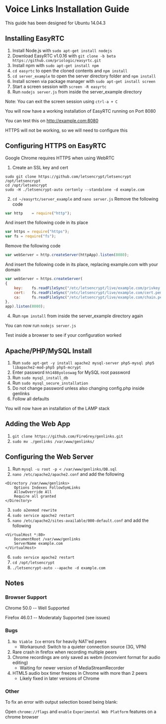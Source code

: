 # Voice Links Installation Guide

This guide has been designed for Ubuntu 14.04.3

## Installing EasyRTC

1. Install Node.js with
	`sudo apt-get install nodejs`
2. Download EasyRTC v1.0.16 with
	`git clone -b beta https://github.com/priologic/easyrtc.git`
3. Install npm with
	`sudo apt-get install npm`
3. `cd easyrtc` to open the cloned contents and `npm install`
4. `cd server_example` to open the server directory folder and `npm install`
5. Install screen via package manager with
	`sudo apt-get install screen`
6. Start a screen session with
	`screen -R easyrtc`
7. Run `nodejs server.js` from inside the server_example directory

Note: You can exit the screen session using `ctrl-a + C`

You will now have a working installation of EasyRTC running on Port 8080

You can test this on http://example.com:8080 

HTTPS will not be working, so we will need to configure this

## Configuring HTTPS on EasyRTC

Google Chrome requires HTTPS when using WebRTC

1. Create an SSL key and cert
```
sudo git clone https://github.com/letsencrypt/letsencrypt /opt/letsencrypt
cd /opt/letsencrypt
sudo -H ./letsencrypt-auto certonly --standalone -d example.com
```

2. `cd ~/easyrtc/server_example` and `nano server.js`
Remove the following code
```javascript
var http    = require("http");
```

And insert the following code in its place
```javascript
var https = require("https");
var fs = require("fs");
```

Remove the following code
```javascript
var webServer = http.createServer(httpApp).listen(8080);
```

And insert the following code in its place, replacing example.com with your domain
``` javascript
var webServer = https.createServer(
{
	key:	fs.readFileSync("/etc/letsencrypt/live/example.com/privkey.pem"),
	cert:	fs.readFileSync("/etc/letsencrypt/live/example.com/cert.pem"),
	ca:		fs.readFileSync("/etc/letsencrypt/live/example.com/chain.pem")
},
app).listen(8080);
```

4. Run `npm install` from inside the server_example directory again

You can now run `nodejs server.js`

Test inside a browser to see if your configuration worked

## Apache/PHP/MySQL Install

1. Run `sudo apt-get -y install apache2 mysql-server php5-mysql php5 libapache2-mod-php5 php5-mcrypt`
2. Enter password `hh1488yoloswag` for MySQL root password
3. Run `sudo mysql_install_db`
4. Run `sudo mysql_secure_installation`
5. Do not change password unless also changing config.php inside genlinks
6. Follow all defaults

You will now have an installation of the LAMP stack

## Adding the Web App

1. `git clone https://github.com/FireGrey/genlinks.git`
2. `sudo mv ./genlinks /var/www/genlinks/`

## Configuring the Web Server

1. Run `mysql -u root -p < /var/www/genlinks/DB.sql`
2. `nano /etc/apache2/apache2.conf` and add the following
```
<Directory /var/www/genlinks>
	Options Indexes FollowSymLinks
	AllowOverride All
	Require all granted
</Directory>
```
3. `sudo a2enmod rewrite`
4. `sudo service apache2 restart`
5. `nano /etc/apache2/sites-available/000-default.conf` and add the following
```
<VirtualHost *:80>
	DocumentRoot /var/www/genlinks
	ServerName example.com
</VirtualHost>
```
6. `sudo service apache2 restart`
7. `cd /opt/letsencrypt`
8. `./letsencrypt-auto --apache -d example.com`

## Notes

### Browser Support

Chrome 50.0 -- Well Supported 

Firefox 46.0.1 -- Moderataly Supported (see issues)

### Bugs

1. `No Viable Ice` errors for heavily NAT'ed peers
	* Workaround: Switch to a quieter connection source (3G, VPN)
2. Rare crash in firefox when recording multiple peers
3. Chrome recordings are only saved as webm (inconvient format for audio editing)
	* Waiting for newer version of MediaStreamRecorder
4. HTML5 audio box timer freezes in Chrome with more than 2 peers
	* Likely fixed in later versions of Chrome

### Other

To fix an error with output selection boxed being blank:

Open `chrome://flags` and `enable` `Experimental Web Platform` features on a chrome browser

